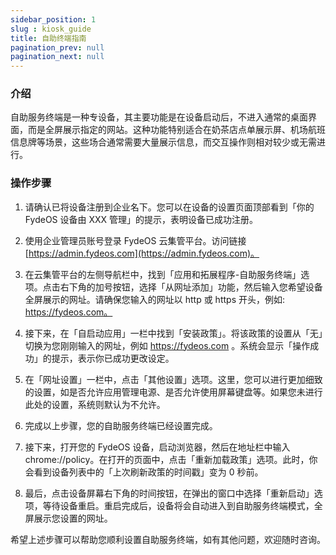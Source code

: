 ```yaml
---
sidebar_position: 1
slug : kiosk_guide
title: 自助终端指南
pagination_prev: null
pagination_next: null
---
```


### 介绍

自助服务终端是一种专设备，其主要功能是在设备启动后，不进入通常的桌面界面，而是全屏展示指定的网站。这种功能特别适合在奶茶店点单展示屏、机场航班信息牌等场景，这些场合通常需要大量展示信息，而交互操作则相对较少或无需进行。

### 操作步骤

1. 请确认已将设备注册到企业名下。您可以在设备的设置页面顶部看到「你的 FydeOS 设备由 XXX 管理」的提示，表明设备已成功注册。

2. 使用企业管理员账号登录 FydeOS 云集管平台。访问链接 [https://admin.fydeos.com](https://admin.fydeos.com)。

3. 在云集管平台的左侧导航栏中，找到「应用和拓展程序-自助服务终端」选项。点击右下角的加号按钮，选择「从网址添加」功能，然后输入您希望设备全屏展示的网址。请确保您输入的网址以 http 或 https 开头，例如: https://fydeos.com。

4. 接下来，在「自启动应用」一栏中找到「安装政策」。将该政策的设置从「无」切换为您刚刚输入的网址，例如 https://fydeos.com 。系统会显示「操作成功」的提示，表示你已成功更改设定。

5. 在「网址设置」一栏中，点击「其他设置」选项。这里，您可以进行更加细致的设置，如是否允许应用管理电源、是否允许使用屏幕键盘等。如果您未进行此处的设置，系统则默认为不允许。

6. 完成以上步骤，您的自助服务终端已经设置完成。

7. 接下来，打开您的 FydeOS 设备，启动浏览器，然后在地址栏中输入 chrome://policy。在打开的页面中，点击「重新加载政策」选项。此时，你会看到设备列表中的「上次刷新政策的时间戳」变为 0 秒前。

8. 最后，点击设备屏幕右下角的时间按钮，在弹出的窗口中选择「重新启动」选项，等待设备重启。重启完成后，设备将会自动进入到自助服务终端模式，全屏展示您设置的网址。

希望上述步骤可以帮助您顺利设置自助服务终端，如有其他问题，欢迎随时咨询。